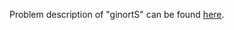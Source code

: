 Problem description of "ginortS" can be found [here](https://www.hackerrank.com/challenges/ginorts/problem?isFullScreen=true).